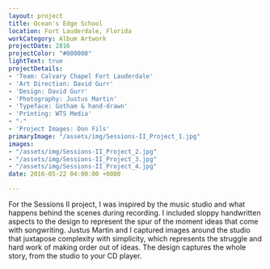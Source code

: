 ```yaml
---
layout: project
title: Ocean's Edge School
location: Fort Lauderdale, Florida
workCategory: Album Artwork
projectDate: 2016
projectColor: "#000000"
lightText: true
projectDetails:
- 'Team: Calvary Chapel Fort Lauderdale'
- 'Art Direction: David Gurr'
- 'Design: David Gurr'
- 'Photography: Justus Martin'
- 'Typeface: Gotham & hand-drawn'
- 'Printing: WTS Media'
- "-"
- 'Project Images: Don Fils'
primaryImage: "/assets/img/Sessions-II_Project_1.jpg"
images:
- "/assets/img/Sessions-II_Project_2.jpg"
- "/assets/img/Sessions-II_Project_3.jpg"
- "/assets/img/Sessions-II_Project_4.jpg"
date: 2016-05-22 04:00:00 +0000

---
```

For the Sessions II project, I was inspired by the music studio and what happens behind the scenes during recording. I included sloppy handwritten aspects to the design to represent the spur of the moment ideas that come with songwriting. Justus Martin and I captured images around the studio that juxtapose complexity with simplicity, which represents the struggle and hard work of making order out of ideas. The design captures the whole story, from the studio to your CD player.